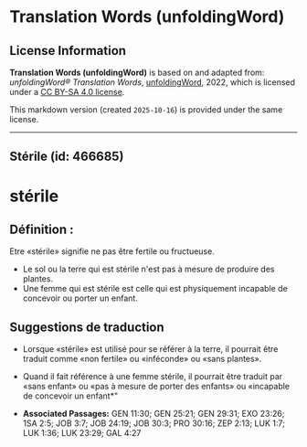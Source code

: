 # Translation Words (unfoldingWord)

## License Information

**Translation Words (unfoldingWord)** is based on and adapted from: _unfoldingWord® Translation Words_, [unfoldingWord](https://unfoldingword.org/utw), 2022, which is licensed under a [CC BY-SA 4.0 license](https://creativecommons.org/licenses/by-sa/4.0/legalcode.en).

This markdown version (created `2025-10-16`) is provided under the same license.



--------------------------------

## Stérile (id: 466685)

stérile
=======

Définition :
------------

Etre «stérile» signifie ne pas être fertile ou fructueuse.

* Le sol ou la terre qui est stérile n'est pas à mesure de produire des plantes.
* Une femme qui est stérile est celle qui est physiquement incapable de concevoir ou porter un enfant.

Suggestions de traduction
-------------------------

* Lorsque «stérile» est utilisé pour se référer à la terre, il pourrait être traduit comme «non fertile» ou «inféconde» ou «sans plantes».
* Quand il fait référence à une femme stérile, il pourrait être traduit par «sans enfant» ou «pas à mesure de porter des enfants» ou «incapable de concevoir un enfant\*"

* **Associated Passages:** GEN 11:30; GEN 25:21; GEN 29:31; EXO 23:26; 1SA 2:5; JOB 3:7; JOB 24:19; JOB 30:3; PRO 30:16; ZEP 2:13; LUK 1:7; LUK 1:36; LUK 23:29; GAL 4:27

